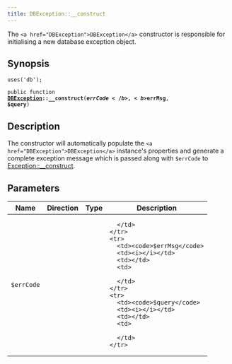 ```yaml
---
title: DBException::__construct
---
```


The `<a href="DBException">DBException</a>` constructor is responsible for initialising a new
database exception object.

## Synopsis

<code>uses('db');</code>

<code>public function <b><a href="DBException">DBException</a>::__construct</b>(<b>$errCode</b>, <b>$errMsg</b>, <b>$query</b>)</code>

## Description

The constructor will automatically populate the `<a href="DBException">DBException</a>`
instance's properties and generate a complete exception message which is
passed along with `$errCode` to <a href="http://www.php.net/manual/en/exception.construct.php">Exception::__construct</a>.

## Parameters

<table>
  <thead>
    <tr>
      <th>Name</th>
      <th>Direction</th>
      <th>Type</th>
      <th>Description</th>
    </tr>
  </thead>
  <tbody>
    <tr>
      <td><code>$errCode</code>
      <td><i></i></td>
      <td></td>
      <td>

      </td>
    </tr>
    <tr>
      <td><code>$errMsg</code>
      <td><i></i></td>
      <td></td>
      <td>

      </td>
    </tr>
    <tr>
      <td><code>$query</code>
      <td><i></i></td>
      <td></td>
      <td>

      </td>
    </tr>
  </tbody>
</table>

